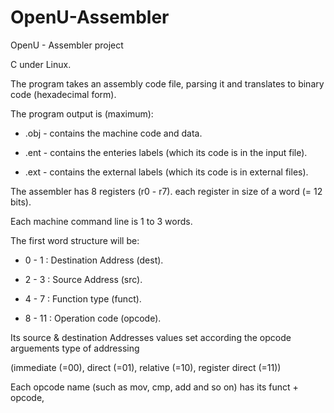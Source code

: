 # OpenU-Assembler
OpenU - Assembler project

C under Linux.

The program takes an assembly code file, parsing it and translates to binary code (hexadecimal form).


The program output is (maximum):

*  .obj - contains the machine code and data.

*  .ent - contains the enteries labels (which its code is in the input file).

*  .ext - contains the external labels (which its code is in external files).


The assembler has 8 registers (r0 - r7). each register in size of a word (= 12 bits).

Each machine command line is 1 to 3 words. 

The first word structure will be:

*  0 - 1 : Destination Address (dest).

*  2 - 3 : Source Address (src).

*  4 - 7 : Function type (funct).
  
*  8 - 11 : Operation code (opcode).


Its source & destination Addresses values set according the opcode arguements type of addressing 

(immediate (=00), direct (=01), relative (=10), register direct (=11))

Each opcode name (such as mov, cmp, add and so on) has its funct + opcode, 

